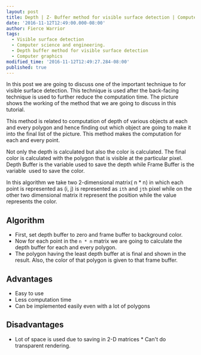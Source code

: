 ```yaml
---
layout: post
title: Depth | Z- Buffer method for visible surface detection | Computer graphics
date: '2016-11-12T12:49:00.000-08:00'
author: Fierce Warrior
tags:
  - Visible surface detection
  - Computer science and engineering.
  - Depth buffer method for visible surface detection
  - Computer graphics
modified_time: '2016-11-12T12:49:27.284-08:00'
published: true
---
```

In this post we are going to discuss one of the important technique to for visible surface detection. This technique is used after the back-facing technique is used to further reduce the computation time. The picture shows the working of the method that we are going to discuss in this tutorial.

This method is related to computation of depth of various objects at each and every polygon and hence finding out which object are going to make it into the final list of the picture. This method makes the computation for each and every point.

Not only the depth is calculated but also the color is calculated. The final color is calculated with the polygon that is visible at the particular pixel. Depth
    Buffer is the variable used to save the depth while Frame Buffer is the variable  used to save the color.

In this algorithm we take two 2-dimensional matrix( n
    * n) in which each point is represented as (i, j) is represented as `ith` and `jth` pixel while on the other two
    dimensional matrix it represent the position while the value represents the color.

## Algorithm

* First, set depth buffer to zero and frame buffer to background color.
* Now for each point in the `n * n` matrix we are going to calculate the depth buffer for each and every polygon. 
* The polygon having the least depth buffer at is final and shown in the result. Also, the color of that polygon is given to that frame buffer.

## Advantages

* Easy to use
* Less computation time
* Can be implemented easily even with a lot of polygons

## Disadvantages

* Lot of space is used due to saving in 2-D matrices * Can't do transparent rendering.